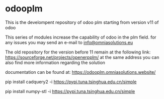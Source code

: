 # odooplm

This is the develompent repository of odoo plm starting from version v11 of odoo

This series of modules increase the capability of odoo in the plm field.
for any issues you may send an e-mail to info@omniasolutions.eu

The old repository for the version before 11 remain at the following link:
https://sourceforge.net/projects/openerpplm/
at the same address you can also find more information regarding the solution

documentation can be found at:
https://odooplm.omniasolutions.website/

pip install cadquery2 -i https://pypi.tuna.tsinghua.edu.cn/simple

pip install numpy-stl -i https://pypi.tuna.tsinghua.edu.cn/simple

